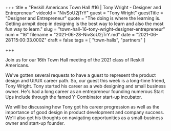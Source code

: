 +++
title = "Reskill Americans Town Hall #16 | Tony Wright - Designer and Entrepreneur"
videoId = "NivSoU2jTrY"
guest = "Tony Wright"
guestTitle = "Designer and Entrepreneur"
quote = "The doing is where the learning is. Getting armpit deep in designing is the best way to learn and also the most fun way to learn."
slug = "town-hall-16-tony-wright-designer-entrepreneur"
num = "16"
filename = "2021-06-28-NivSoU2jTrY.md"
date = "2021-06-28T15:00:33.000Z"
draft = false
tags = [ "town-halls", "partners" ]

+++

Join us for our 16th Town Hall meeting of the 2021 class of Reskill Americans.

We've gotten several requests to have a guest to represent the product design and UI/UX career path.  So,  our guest this week is a long-time friend, Tony Wright.  Tony started his career as a web designing and small business owner.  He's had a long career as an entrepreneur founding numerous Start Ups include through the famed Y-Combinator start-up incubator.

We will be discussing how Tony got his career progression as well as the importance of good design in product development and company success.  We'll also get his thoughts on navigating opportunities as a small-business owner and start-up founder.
